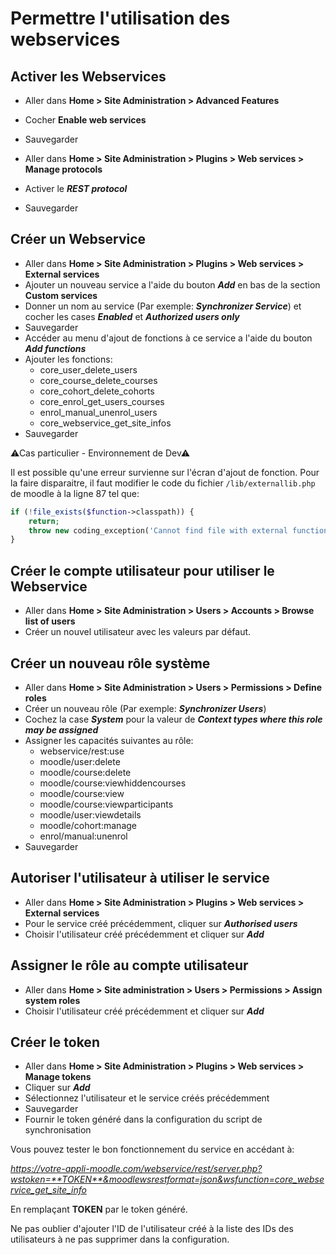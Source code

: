 # Permettre l'utilisation des webservices

## Activer les Webservices
- Aller dans **Home > Site Administration > Advanced Features**
- Cocher **Enable web services**
- Sauvegarder


- Aller dans **Home > Site Administration > Plugins > Web services > Manage protocols**
- Activer le **_REST protocol_**
- Sauvegarder

## Créer un Webservice
- Aller dans **Home > Site Administration > Plugins > Web services > External services**
- Ajouter un nouveau service a l'aide du bouton **_Add_** en bas de la section **Custom services**
- Donner un nom au service (Par exemple: **_Synchronizer Service_**) et cocher les cases **_Enabled_** et **_Authorized users only_**
- Sauvegarder
- Accéder au menu d'ajout de fonctions à ce service a l'aide du bouton **_Add functions_**
- Ajouter les fonctions:
    - core_user_delete_users
    - core_course_delete_courses
    - core_cohort_delete_cohorts
    - core_enrol_get_users_courses
    - enrol_manual_unenrol_users
    - core_webservice_get_site_infos
- Sauvegarder

⚠Cas particulier - Environnement de Dev⚠

Il est possible qu'une erreur survienne sur l'écran d'ajout de fonction. Pour la faire disparaitre, il faut
modifier le code du fichier `/lib/externallib.php` de moodle à la ligne 87 tel que:
```php
if (!file_exists($function->classpath)) {
    return;                
    throw new coding_exception('Cannot find file with external function implementation');
}
```

## Créer le compte utilisateur pour utiliser le Webservice
- Aller dans **Home > Site Administration > Users > Accounts > Browse list of users**
- Créer un nouvel utilisateur avec les valeurs par défaut.

## Créer un nouveau rôle système
- Aller dans **Home > Site Administration > Users > Permissions > Define roles**
- Créer un nouveau rôle (Par exemple: **_Synchronizer Users_**)
- Cochez la case **_System_** pour la valeur de **_Context types where this role may be assigned_**
- Assigner les capacités suivantes au rôle:
    - webservice/rest:use
    - moodle/user:delete
    - moodle/course:delete
    - moodle/course:viewhiddencourses
    - moodle/course:view
    - moodle/course:viewparticipants
    - moodle/user:viewdetails
    - moodle/cohort:manage
    - enrol/manual:unenrol
- Sauvegarder

## Autoriser l'utilisateur à utiliser le service
- Aller dans **Home > Site Administration > Plugins > Web services > External services**
- Pour le service créé précédemment, cliquer sur **_Authorised users_**
- Choisir l'utilisateur créé précédemment et cliquer sur **_Add_**

## Assigner le rôle au compte utilisateur
- Aller dans **Home > Site administration > Users > Permissions > Assign system roles**
- Choisir l'utilisateur créé précédemment et cliquer sur **_Add_**

## Créer le token
- Aller dans **Home > Site Administration > Plugins > Web services > Manage tokens**
- Cliquer sur **_Add_**
- Sélectionnez l'utilisateur et le service créés précédemment
- Sauvegarder
- Fournir le token généré dans la configuration du script de synchronisation


Vous pouvez tester le bon fonctionnement du service en accédant à:

_https://votre-appli-moodle.com/webservice/rest/server.php?wstoken=**TOKEN**&moodlewsrestformat=json&wsfunction=core_webservice_get_site_info_

En remplaçant **TOKEN** par le token généré.

Ne pas oublier d'ajouter l'ID de l'utilisateur créé à la liste des IDs des utilisateurs à ne pas supprimer dans la configuration.
